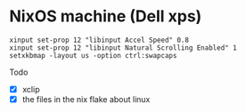 # NixOS machine (Dell xps)

```
xinput set-prop 12 "libinput Accel Speed" 0.8
xinput set-prop 12 "libinput Natural Scrolling Enabled" 1
setxkbmap -layout us -option ctrl:swapcaps
```

Todo
- [X] xclip
- [X] the files in the nix flake about linux
